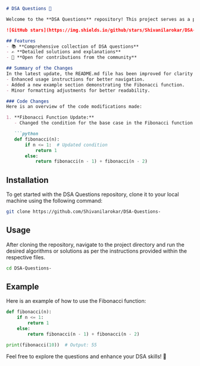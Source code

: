 ```markdown
# DSA Questions 🚀

Welcome to the **DSA Questions** repository! This project serves as a platform for developers and learners to practice and enhance their skills in Data Structures and Algorithms (DSA). This repository is designed to help you improve your understanding of various data structures and algorithms through a collection of questions and solutions.

![GitHub stars](https://img.shields.io/github/stars/Shivanilarokar/DSA-Questions-?style=social) ![Forks](https://img.shields.io/github/forks/Shivanilarokar/DSA-Questions-?style=social)

## Features
- 📚 **Comprehensive collection of DSA questions**
- ✍️ **Detailed solutions and explanations**
- 🤝 **Open for contributions from the community**

## Summary of the Changes
In the latest update, the README.md file has been improved for clarity and usability. Key changes include:
- Enhanced usage instructions for better navigation.
- Added a new example section demonstrating the Fibonacci function.
- Minor formatting adjustments for better readability.

### Code Changes
Here is an overview of the code modifications made:

1. **Fibonacci Function Update:**
   - Changed the condition for the base case in the Fibonacci function from `if n == 1:` to `if n <= 1:` to handle both base cases in a single condition.

   ```python
   def fibonacci(n):
       if n <= 1:  # Updated condition
           return 1
       else:
           return fibonacci(n - 1) + fibonacci(n - 2)
   ```

## Installation
To get started with the DSA Questions repository, clone it to your local machine using the following command:

```bash
git clone https://github.com/Shivanilarokar/DSA-Questions-
```

## Usage
After cloning the repository, navigate to the project directory and run the desired algorithms or solutions as per the instructions provided within the respective files.

```bash
cd DSA-Questions-
```

## Example
Here is an example of how to use the Fibonacci function:

```python
def fibonacci(n):
    if n <= 1:
        return 1
    else:
        return fibonacci(n - 1) + fibonacci(n - 2)

print(fibonacci(10))  # Output: 55
```

Feel free to explore the questions and enhance your DSA skills! 🎉
```